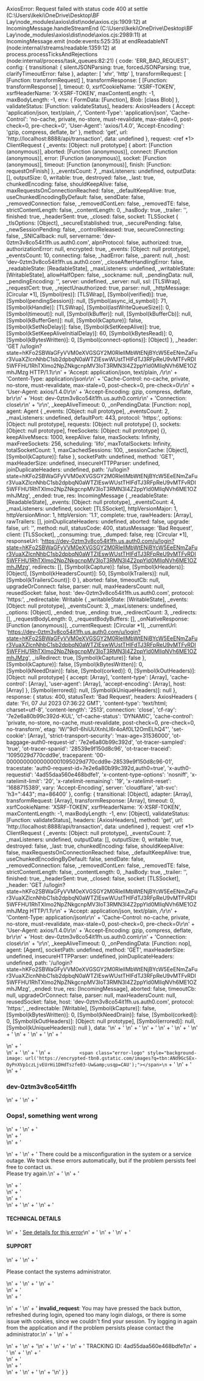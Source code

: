 AxiosError: Request failed with status code 400
    at settle (C:\Users\lkeki\OneDrive\Desktop\BF Lay\node_modules\axios\dist\node\axios.cjs:1909:12)
    at IncomingMessage.handleStreamEnd (C:\Users\lkeki\OneDrive\Desktop\BF Lay\node_modules\axios\dist\node\axios.cjs:2989:11)
    at IncomingMessage.emit (node:events:525:35)
    at endReadableNT (node:internal/streams/readable:1359:12)
    at process.processTicksAndRejections (node:internal/process/task_queues:82:21) {
  code: 'ERR_BAD_REQUEST',
  config: {
    transitional: {
      silentJSONParsing: true,
      forcedJSONParsing: true,
      clarifyTimeoutError: false
    },
    adapter: [ 'xhr', 'http' ],
    transformRequest: [ [Function: transformRequest] ],
    transformResponse: [ [Function: transformResponse] ],
    timeout: 0,
    xsrfCookieName: 'XSRF-TOKEN',
    xsrfHeaderName: 'X-XSRF-TOKEN',
    maxContentLength: -1,
    maxBodyLength: -1,
    env: { FormData: [Function], Blob: [class Blob] },
    validateStatus: [Function: validateStatus],
    headers: AxiosHeaders {
      Accept: 'application/json, text/plain, */*',
      'Content-Type': 'application/json',
      'Cache-Control': 'no-cache, private, no-store, must-revalidate, max-stale=0, post-check=0, pre-check=0',
      'User-Agent': 'axios/1.4.0',
      'Accept-Encoding': 'gzip, compress, deflate, br'
    },
    method: 'get',
    url: 'http://localhost:8888/api/transaction',
    data: undefined
  },
  request: <ref *1> ClientRequest {
    _events: [Object: null prototype] {
      abort: [Function (anonymous)],
      aborted: [Function (anonymous)],
      connect: [Function (anonymous)],
      error: [Function (anonymous)],
      socket: [Function (anonymous)],
      timeout: [Function (anonymous)],
      finish: [Function: requestOnFinish]
    },
    _eventsCount: 7,
    _maxListeners: undefined,
    outputData: [],
    outputSize: 0,
    writable: true,
    destroyed: false,
    _last: true,
    chunkedEncoding: false,
    shouldKeepAlive: false,
    maxRequestsOnConnectionReached: false,
    _defaultKeepAlive: true,
    useChunkedEncodingByDefault: false,
    sendDate: false,
    _removedConnection: false,
    _removedContLen: false,
    _removedTE: false,
    strictContentLength: false,
    _contentLength: 0,
    _hasBody: true,
    _trailer: '',
    finished: true,
    _headerSent: true,
    _closed: false,
    socket: TLSSocket {
      _tlsOptions: [Object],
      _secureEstablished: true,
      _securePending: false,
      _newSessionPending: false,
      _controlReleased: true,
      secureConnecting: false,
      _SNICallback: null,
      servername: 'dev-0ztm3v8co54it1fh.us.auth0.com',
      alpnProtocol: false,
      authorized: true,
      authorizationError: null,
      encrypted: true,
      _events: [Object: null prototype],
      _eventsCount: 10,
      connecting: false,
      _hadError: false,
      _parent: null,
      _host: 'dev-0ztm3v8co54it1fh.us.auth0.com',
      _closeAfterHandlingError: false,
      _readableState: [ReadableState],
      _maxListeners: undefined,
      _writableState: [WritableState],
      allowHalfOpen: false,
      _sockname: null,
      _pendingData: null,
      _pendingEncoding: '',
      server: undefined,
      _server: null,
      ssl: [TLSWrap],
      _requestCert: true,
      _rejectUnauthorized: true,
      parser: null,
      _httpMessage: [Circular *1],
      [Symbol(res)]: [TLSWrap],
      [Symbol(verified)]: true,
      [Symbol(pendingSession)]: null,
      [Symbol(async_id_symbol)]: 71,
      [Symbol(kHandle)]: [TLSWrap],
      [Symbol(lastWriteQueueSize)]: 0,
      [Symbol(timeout)]: null,
      [Symbol(kBuffer)]: null,
      [Symbol(kBufferCb)]: null,
      [Symbol(kBufferGen)]: null,
      [Symbol(kCapture)]: false,
      [Symbol(kSetNoDelay)]: false,
      [Symbol(kSetKeepAlive)]: true,
      [Symbol(kSetKeepAliveInitialDelay)]: 60,
      [Symbol(kBytesRead)]: 0,
      [Symbol(kBytesWritten)]: 0,
      [Symbol(connect-options)]: [Object]
    },
    _header: 'GET /u/login?state=hKFo2SBWaGFyVVM0eXVGSGY2M0RlellMbWtENjBYcW5EeENmZaFur3VuaXZlcnNhbC1sb2dpbqN0aWTZIEswWUstTHlFdTJ3RFpReU9vMTFvRDI5WFFHU1RhTXlmo2NpZNkgcnpMV3loT3RMN3I4Z2ppYld0MllqNVh6ME1OZmhJMzg HTTP/1.1\r\n' +
      'Accept: application/json, text/plain, */*\r\n' +
      'Content-Type: application/json\r\n' +
      'Cache-Control: no-cache, private, no-store, must-revalidate, max-stale=0, post-check=0, pre-check=0\r\n' +
      'User-Agent: axios/1.4.0\r\n' +
      'Accept-Encoding: gzip, compress, deflate, br\r\n' +
      'Host: dev-0ztm3v8co54it1fh.us.auth0.com\r\n' +
      'Connection: close\r\n' +
      '\r\n',
    _keepAliveTimeout: 0,
    _onPendingData: [Function: nop],
    agent: Agent {
      _events: [Object: null prototype],
      _eventsCount: 2,
      _maxListeners: undefined,
      defaultPort: 443,
      protocol: 'https:',
      options: [Object: null prototype],
      requests: [Object: null prototype] {},
      sockets: [Object: null prototype],
      freeSockets: [Object: null prototype] {},
      keepAliveMsecs: 1000,
      keepAlive: false,
      maxSockets: Infinity,
      maxFreeSockets: 256,
      scheduling: 'lifo',
      maxTotalSockets: Infinity,
      totalSocketCount: 1,
      maxCachedSessions: 100,
      _sessionCache: [Object],
      [Symbol(kCapture)]: false
    },
    socketPath: undefined,
    method: 'GET',
    maxHeaderSize: undefined,
    insecureHTTPParser: undefined,
    joinDuplicateHeaders: undefined,
    path: '/u/login?state=hKFo2SBWaGFyVVM0eXVGSGY2M0RlellMbWtENjBYcW5EeENmZaFur3VuaXZlcnNhbC1sb2dpbqN0aWTZIEswWUstTHlFdTJ3RFpReU9vMTFvRDI5WFFHU1RhTXlmo2NpZNkgcnpMV3loT3RMN3I4Z2ppYld0MllqNVh6ME1OZmhJMzg',
    _ended: true,
    res: IncomingMessage {
      _readableState: [ReadableState],
      _events: [Object: null prototype],
      _eventsCount: 4,
      _maxListeners: undefined,
      socket: [TLSSocket],
      httpVersionMajor: 1,
      httpVersionMinor: 1,
      httpVersion: '1.1',
      complete: true,
      rawHeaders: [Array],
      rawTrailers: [],
      joinDuplicateHeaders: undefined,
      aborted: false,
      upgrade: false,
      url: '',
      method: null,
      statusCode: 400,
      statusMessage: 'Bad Request',
      client: [TLSSocket],
      _consuming: true,
      _dumped: false,
      req: [Circular *1],
      responseUrl: 'https://dev-0ztm3v8co54it1fh.us.auth0.com/u/login?state=hKFo2SBWaGFyVVM0eXVGSGY2M0RlellMbWtENjBYcW5EeENmZaFur3VuaXZlcnNhbC1sb2dpbqN0aWTZIEswWUstTHlFdTJ3RFpReU9vMTFvRDI5WFFHU1RhTXlmo2NpZNkgcnpMV3loT3RMN3I4Z2ppYld0MllqNVh6ME1OZmhJMzg',
      redirects: [],
      [Symbol(kCapture)]: false,
      [Symbol(kHeaders)]: [Object],
      [Symbol(kHeadersCount)]: 50,
      [Symbol(kTrailers)]: null,
      [Symbol(kTrailersCount)]: 0
    },
    aborted: false,
    timeoutCb: null,
    upgradeOrConnect: false,
    parser: null,
    maxHeadersCount: null,
    reusedSocket: false,
    host: 'dev-0ztm3v8co54it1fh.us.auth0.com',
    protocol: 'https:',
    _redirectable: Writable {
      _writableState: [WritableState],
      _events: [Object: null prototype],
      _eventsCount: 3,
      _maxListeners: undefined,
      _options: [Object],
      _ended: true,
      _ending: true,
      _redirectCount: 3,
      _redirects: [],
      _requestBodyLength: 0,
      _requestBodyBuffers: [],
      _onNativeResponse: [Function (anonymous)],
      _currentRequest: [Circular *1],
      _currentUrl: 'https://dev-0ztm3v8co54it1fh.us.auth0.com/u/login?state=hKFo2SBWaGFyVVM0eXVGSGY2M0RlellMbWtENjBYcW5EeENmZaFur3VuaXZlcnNhbC1sb2dpbqN0aWTZIEswWUstTHlFdTJ3RFpReU9vMTFvRDI5WFFHU1RhTXlmo2NpZNkgcnpMV3loT3RMN3I4Z2ppYld0MllqNVh6ME1OZmhJMzg',
      _isRedirect: true,
      [Symbol(kCapture)]: false
    },
    [Symbol(kCapture)]: false,
    [Symbol(kBytesWritten)]: 0,
    [Symbol(kNeedDrain)]: false,
    [Symbol(corked)]: 0,
    [Symbol(kOutHeaders)]: [Object: null prototype] {
      accept: [Array],
      'content-type': [Array],
      'cache-control': [Array],
      'user-agent': [Array],
      'accept-encoding': [Array],
      host: [Array]
    },
    [Symbol(errored)]: null,
    [Symbol(kUniqueHeaders)]: null
  },
  response: {
    status: 400,
    statusText: 'Bad Request',
    headers: AxiosHeaders {
      date: 'Fri, 07 Jul 2023 07:36:22 GMT',
      'content-type': 'text/html; charset=utf-8',
      'content-length': '2513',
      connection: 'close',
      'cf-ray': '7e2e6a80b99c392d-KUL',
      'cf-cache-status': 'DYNAMIC',
      'cache-control': 'private, no-store, no-cache, must-revalidate, post-check=0, pre-check=0, no-transform',
      etag: 'W/"9d1-6hiUUXnhLI6r4oAf0L12OmELhQ4"',
      'set-cookie': [Array],
      'strict-transport-security': 'max-age=31536000',
      'ot-baggage-auth0-request-id': '7e2e6a80b99c392d',
      'ot-tracer-sampled': 'true',
      'ot-tracer-spanid': '28539e9f150d8c96',
      'ot-tracer-traceid': '1095029d770cdd9e',
      traceparent: '00-00000000000000001095029d770cdd9e-28539e9f150d8c96-01',
      tracestate: 'auth0-request-id=7e2e6a80b99c392d,auth0=true',
      'x-auth0-requestid': '4ad55daa560e468bdfe1',
      'x-content-type-options': 'nosniff',
      'x-ratelimit-limit': '20',
      'x-ratelimit-remaining': '19',
      'x-ratelimit-reset': '1688715389',
      vary: 'Accept-Encoding',
      server: 'cloudflare',
      'alt-svc': 'h3=":443"; ma=86400'
    },
    config: {
      transitional: [Object],
      adapter: [Array],
      transformRequest: [Array],
      transformResponse: [Array],
      timeout: 0,
      xsrfCookieName: 'XSRF-TOKEN',
      xsrfHeaderName: 'X-XSRF-TOKEN',
      maxContentLength: -1,
      maxBodyLength: -1,
      env: [Object],
      validateStatus: [Function: validateStatus],
      headers: [AxiosHeaders],
      method: 'get',
      url: 'http://localhost:8888/api/transaction',
      data: undefined
    },
    request: <ref *1> ClientRequest {
      _events: [Object: null prototype],
      _eventsCount: 7,
      _maxListeners: undefined,
      outputData: [],
      outputSize: 0,
      writable: true,
      destroyed: false,
      _last: true,
      chunkedEncoding: false,
      shouldKeepAlive: false,
      maxRequestsOnConnectionReached: false,
      _defaultKeepAlive: true,
      useChunkedEncodingByDefault: false,
      sendDate: false,
      _removedConnection: false,
      _removedContLen: false,
      _removedTE: false,
      strictContentLength: false,
      _contentLength: 0,
      _hasBody: true,
      _trailer: '',
      finished: true,
      _headerSent: true,
      _closed: false,
      socket: [TLSSocket],
      _header: 'GET /u/login?state=hKFo2SBWaGFyVVM0eXVGSGY2M0RlellMbWtENjBYcW5EeENmZaFur3VuaXZlcnNhbC1sb2dpbqN0aWTZIEswWUstTHlFdTJ3RFpReU9vMTFvRDI5WFFHU1RhTXlmo2NpZNkgcnpMV3loT3RMN3I4Z2ppYld0MllqNVh6ME1OZmhJMzg HTTP/1.1\r\n' +
        'Accept: application/json, text/plain, */*\r\n' +
        'Content-Type: application/json\r\n' +
        'Cache-Control: no-cache, private, no-store, must-revalidate, max-stale=0, post-check=0, pre-check=0\r\n' +
        'User-Agent: axios/1.4.0\r\n' +
        'Accept-Encoding: gzip, compress, deflate, br\r\n' +
        'Host: dev-0ztm3v8co54it1fh.us.auth0.com\r\n' +
        'Connection: close\r\n' +
        '\r\n',
      _keepAliveTimeout: 0,
      _onPendingData: [Function: nop],
      agent: [Agent],
      socketPath: undefined,
      method: 'GET',
      maxHeaderSize: undefined,
      insecureHTTPParser: undefined,
      joinDuplicateHeaders: undefined,
      path: '/u/login?state=hKFo2SBWaGFyVVM0eXVGSGY2M0RlellMbWtENjBYcW5EeENmZaFur3VuaXZlcnNhbC1sb2dpbqN0aWTZIEswWUstTHlFdTJ3RFpReU9vMTFvRDI5WFFHU1RhTXlmo2NpZNkgcnpMV3loT3RMN3I4Z2ppYld0MllqNVh6ME1OZmhJMzg',
      _ended: true,
      res: [IncomingMessage],
      aborted: false,
      timeoutCb: null,
      upgradeOrConnect: false,
      parser: null,
      maxHeadersCount: null,
      reusedSocket: false,
      host: 'dev-0ztm3v8co54it1fh.us.auth0.com',
      protocol: 'https:',
      _redirectable: [Writable],
      [Symbol(kCapture)]: false,
      [Symbol(kBytesWritten)]: 0,
      [Symbol(kNeedDrain)]: false,
      [Symbol(corked)]: 0,
      [Symbol(kOutHeaders)]: [Object: null prototype],
      [Symbol(errored)]: null,
      [Symbol(kUniqueHeaders)]: null
    },
    data: '<html>\n' +
      '  <head>\n' +
      '    <meta charset="utf-8">\n' +
      '    <link href="https://cdn.auth0.com/styleguide/latest/index.min.css" rel="stylesheet" />\n' +
      '    <link rel="stylesheet" href="https://cdn.auth0.com/backend-templates/main.css">\n' +
      '    <meta name="viewport" content="width=device-width, initial-scale=1">\n' +
      '    <title>dev-0ztm3v8co54it1fh</title>\n' +
      '  </head>\n' +
      '  <body>\n' +
      '    <div class="unhandled-error-cont tenant-error-cont has-logo">\n' +
      '      <div class="error-header">\n' +
      '        <span class="error-icon">\n' +
      '          \n' +
      `          <span class="error-logo" style="background-image: url('https://encrypted-tbn0.gstatic.com/images?q=tbn:ANd9GcSEx-OyPnXVp1czLjvEUrHi1DHdTszfe03-Uw&amp;usqp=CAU');"></span>\n` +
      '          \n' +
      '        </span>\n' +
      '        <h3 class="error-title">dev-0ztm3v8co54it1fh</h3>\n' +
      '        \n' +
      '          <h3 class="error-subtitle">Oops!, something went wrong</h3>\n' +
      '        \n' +
      '      </div>\n' +
      '      <div class="error-body">\n' +
      '        <p class="error-message">\n' +
      '          \n' +
      '          There could be a misconfiguration in the system or a service outage. We track these errors automatically, but if the problem persists feel free to contact us.<br/>Please try again.\n' +
      '          \n' +
      '        </p>\n' +
      '      </div>\n' +
      '      <div class="error-footer">\n' +
      '        <div class="footer-groups cf">\n' +
      '          <span class="footer-group">\n' +
      '            <i class="footer-group-icon read-docs"></i>\n' +
      '            <h4 class="footer-group-title">TECHNICAL DETAILS</h4>\n' +
      '            <a href="#" class="toggle-details">See details for this error</a>\n' +
      '          </span>\n' +
      '          <span class="footer-group">\n' +
      '            <h4 class="footer-group-title">SUPPORT</h4>\n' +
      '            \n' +
      '              <p class="footer-group-detail">Please contact the systems administrator.</p>\n' +
      '            \n' +
      '          </span>\n' +
      '        </div>\n' +
      '        <div class="error-details">\n' +
      '          <p class="error-status">\n' +
      '            \n' +
      '            <strong>invalid_request</strong>: You may have pressed the back button, refreshed during login, opened too many login dialogs, or there is some issue with cookies, since we couldn&#39;t find your session. Try logging in again from the application and if the problem persists please contact the administrator.\n' +
      '            \n' +
      '          </p>\n' +
      '          \n' +
      '\n' +
      '          \n' +
      '          <span class="error-id">\n' +
      '            <span class="error-id-title">TRACKING ID: </span><span class="error-id-content">4ad55daa560e468bdfe1</span>\n' +
      '          </span>\n' +
      '          \n' +
      '        </div>\n' +
      '      </div>\n' +
      '    </div>\n' +
      '    <script src="https://cdn.auth0.com/backend-templates/main.js?v=1"></script>\n' +
      '  </body>\n' +
      '</html>\n'
  }
}
